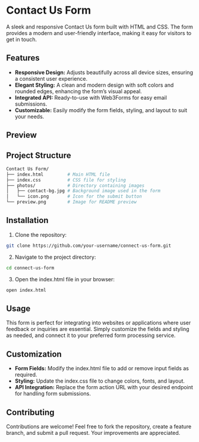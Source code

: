 
# Contact Us Form

A sleek and responsive Contact Us form built with HTML and CSS. The form provides a modern and user-friendly interface, making it easy for visitors to get in touch.

## Features

- **Responsive Design:** Adjusts beautifully across all device sizes, ensuring a consistent user experience.
- **Elegant Styling:** A clean and modern design with soft colors and rounded edges, enhancing the form’s visual appeal.
- **Integrated API:** Ready-to-use with Web3Forms for easy email submissions.
- **Customizable:** Easily modify the form fields, styling, and layout to suit your needs.

## Preview

## Project Structure
```bash
Contact Us Form/
├── index.html         # Main HTML file
├── index.css          # CSS file for styling
├── photos/            # Directory containing images
│   ├── contact-bg.jpg # Background image used in the form
│   └── icon.png       # Icon for the submit button
└── preview.png        # Image for README preview

```

## Installation
1. Clone the repository:
```bash
git clone https://github.com/your-username/connect-us-form.git
```
2. Navigate to the project directory:
```bash
cd connect-us-form

```
3. Open the index.html file in your browser:
```bash
open index.html
```
## Usage
This form is perfect for integrating into websites or applications where user feedback or inquiries are essential. Simply customize the fields and styling as needed, and connect it to your preferred form processing service.

## Customization
- **Form Fields:** Modify the index.html file to add or remove input fields as required.
- **Styling:** Update the index.css file to change colors, fonts, and layout.
- **API Integration:** Replace the form action URL with your desired endpoint for handling form submissions.

## Contributing
Contributions are welcome! Feel free to fork the repository, create a feature branch, and submit a pull request. Your improvements are appreciated.

